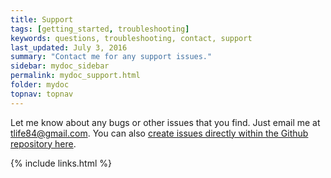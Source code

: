 ```yaml
---
title: Support
tags: [getting_started, troubleshooting]
keywords: questions, troubleshooting, contact, support
last_updated: July 3, 2016
summary: "Contact me for any support issues."
sidebar: mydoc_sidebar
permalink: mydoc_support.html
folder: mydoc
topnav: topnav
---
```


Let me know about any bugs or other issues that you find. Just email me at <a href="mailto:tlife84@gmail.com">tlife84@gmail.com</a>. You can also [create issues directly within the Github repository here](https://github.com/tlife84/jgdy/issues).

{% include links.html %}
